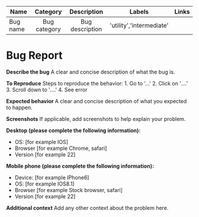 |   Name            |   Category            |   Description       |   Labels                |  Links    |
| ----------------- | :-------------------: | :-----------------: | :---------------------: | :-------: |
| Bug name          | Bug category          | Bug description     | 'utility','intermediate'| <links>   |

# Bug Report

**Describe the bug** A clear and concise description of what the bug is.

**To Reproduce** Steps to reproduce the behavior: 1. Go to '...' 2. Click on '....' 3. Scroll down to
'....' 4. See error

**Expected behavior** A clear and concise description of what you expected to happen.

**Screenshots** If applicable, add screenshots to help explain your problem.

**Desktop (please complete the following information):**

- OS: \[for example IOS]
- Browser \[for example Chrome, safari]
- Version \[for example 22]

**Mobile phone (please complete the following information):**

- Device: \[for example IPhone6]
- OS: \[for example IOS8.1]
- Browser \[for example Stock browser, safari]
- Version \[for example 22]

**Additional context** Add any other context about the problem here.
